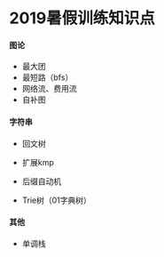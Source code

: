 # 2019暑假训练知识点

#### 图论

- 最大团
- 最短路（bfs）
- 网络流、费用流
- 自补图

#### 字符串

- 回文树
- 扩展kmp
- 后缀自动机

- Trie树（01字典树）

#### 其他

- 单调栈

  